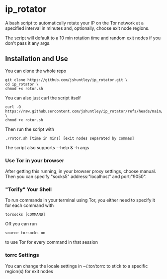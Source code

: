 # ip_rotator
A bash script to automatically rotate your IP on the Tor network at a specified interval in minutes and, optionally, choose exit node regions.

The script will default to a 10 min rotation time and random exit nodes if you don't pass it any args.

## Installation and Use
You can clone the whole repo
```
git clone https://github.com/jshuntley/ip_rotator.git \
cd ip_rotator \
chmod +x rotor.sh
```

You can also just curl the script itself
```
curl -O https://raw.githubusercontent.com/jshuntley/ip_rotator/refs/heads/main/rotor.sh \
chmod +x rotor.sh
```

Then run the script with
```
./rotor.sh [time in mins] [exit nodes separated by commas]
```

The script also supports --help & -h args

### Use Tor in your browser
After getting this running, in your browser proxy settings, choose manual. Then you can specify "socks5" address:"localhost" and port:"9050".

### "Torify" Your Shell
To run commands in your terminal using Tor, you either need to specify it for each command with
```
torsocks [COMMAND]
```
OR you can run
```
source torsocks on
```
to use Tor for every command in that session

### torrc Settings
You can change the locale settings in ~/.tor/torrc to stick to a specific region(s) for exit nodes
